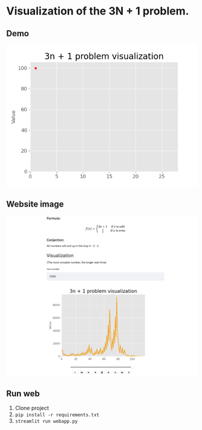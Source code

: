 # Visualization of the 3N + 1 problem.

## Demo
![](demo.gif)
## Website image
![](website_img.png)
## Run web
1. Clone project
2. `pip install -r requirements.txt`
3. `streamlit run webapp.py`